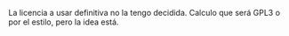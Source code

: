 La licencia a usar definitiva no la tengo decidida. Calculo que será GPL3 o por el estilo, pero la idea está.
